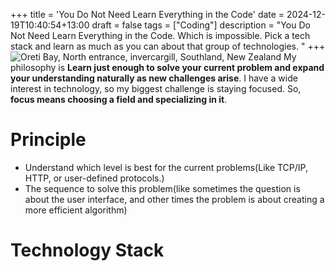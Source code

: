 +++
title = 'You Do Not Need Learn Everything in the Code'
date = 2024-12-19T10:40:54+13:00
draft = false
tags = ["Coding"]
description = "You Do Not Need Learn Everything in the Code. Which is impossible. Pick a tech stack and learn as much as you can about that group of technologies. "
+++
![Oreti Bay, North entrance, invercargill, Southland, New Zealand](/images/2024-12/screen-03.jpg) 
My philosophy is **Learn just enough to solve your current problem and expand your understanding naturally as new challenges arise**. I have a wide interest in technology, so my biggest challenge is staying focused.  So, **focus means choosing a field and specializing in it**.

# Principle
* Understand which level is best for the current problems(Like TCP/IP, HTTP, or user-defined protocols.)  
* The sequence to solve this problem(like sometimes the question is about the user interface, and other times the problem is about creating a more efficient algorithm)  

# Technology Stack